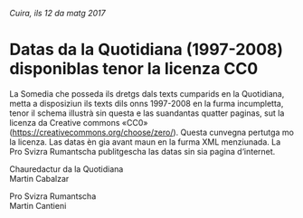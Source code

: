 *Cuira, ils 12 da matg 2017*

# Datas da la Quotidiana (1997-2008) disponiblas tenor la licenza CC0 #

La Somedia che posseda ils dretgs dals texts cumparids en la Quotidiana, metta a disposiziun ils texts dils onns 1997-2008 en la furma incumpletta, tenor il schema illustrà sin questa e las suandantas quatter paginas, sut la licenza da Creative commons «CC0» (https://creativecommons.org/choose/zero/). Questa cunvegna pertutga mo la licenza. Las datas èn gia avant maun en la furma XML menziunada. La Pro Svizra Rumantscha publitgescha las datas sin sia pagina d‘internet.				

Chauredactur da la Quotidiana			
Martin Cabalzar

Pro Svizra Rumantscha  
Martin Cantieni
